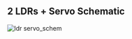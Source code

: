 ## 2 LDRs + Servo Schematic

![ldr servo_schem](https://user-images.githubusercontent.com/28915361/26988317-ba488ae8-4d03-11e7-857f-487c7d551076.jpg)
